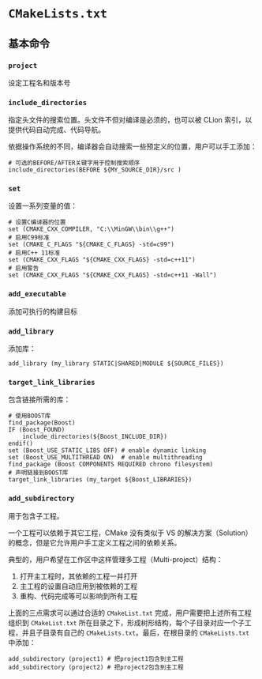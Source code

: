 # `CMakeLists.txt`

## 基本命令

### `project`

设定工程名和版本号

### `include_directories`

指定头文件的搜索位置。头文件不但对编译是必须的，也可以被 CLion 索引，以提供代码自动完成、代码导航。

依据操作系统的不同，编译器会自动搜索一些预定义的位置，用户可以手工添加：

```shell
# 可选的BEFORE/AFTER关键字用于控制搜索顺序
include_directories(BEFORE ${MY_SOURCE_DIR}/src )
```

### `set`

设置一系列变量的值：

```shell
# 设置C编译器的位置
set (CMAKE_CXX_COMPILER, "C:\\MinGW\\bin\\g++")
# 启用C99标准
set (CMAKE_C_FLAGS "${CMAKE_C_FLAGS} -std=c99")
# 启用C++ 11标准
set (CMAKE_CXX_FLAGS "${CMAKE_CXX_FLAGS} -std=c++11")
# 启用警告
set (CMAKE_CXX_FLAGS "${CMAKE_CXX_FLAGS} -std=c++11 -Wall")
```

### `add_executable`

添加可执行的构建目标

### `add_library`

添加库：

```shell
add_library (my_library STATIC|SHARED|MODULE ${SOURCE_FILES})
```

### `target_link_libraries`

包含链接所需的库：

```shell
# 使用BOOST库
find_package(Boost)
IF (Boost_FOUND)
    include_directories(${Boost_INCLUDE_DIR})
endif()
set (Boost_USE_STATIC_LIBS OFF) # enable dynamic linking
set (Boost_USE_MULTITHREAD ON)  # enable multithreading
find_package (Boost COMPONENTS REQUIRED chrono filesystem)
# 声明链接到BOOST库
target_link_libraries (my_target ${Boost_LIBRARIES})
```

### `add_subdirectory`

用于包含子工程。

一个工程可以依赖于其它工程，CMake 没有类似于 VS 的解决方案（Solution）的概念，但是它允许用户手工定义工程之间的依赖关系。

典型的，用户希望在工作区中这样管理多工程（Multi-project）结构：

1. 打开主工程时，其依赖的工程一并打开
2. 主工程的设置自动应用到被依赖的工程
3. 重构、代码完成等可以影响到所有工程

上面的三点需求可以通过合适的 `CMakeList.txt` 完成，用户需要把上述所有工程组织到 `CMakeList.txt` 所在目录之下，形成树形结构，每个子目录对应一个子工程，并且子目录有自己的 `CMakeLists.txt`。最后，在根目录的 `CMakeLists.txt` 中添加：

```shell
add_subdirectory (project1) # 把project1包含到主工程
add_subdirectory (project2) # 把project2包含到主工程
```